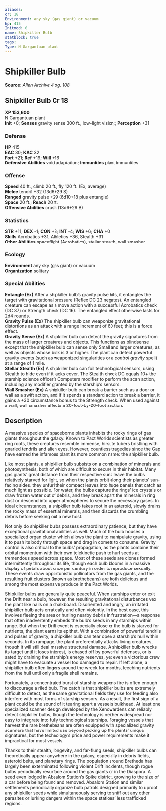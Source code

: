 ```yaml
---
aliases: 
cr: 18
Environment: any sky (gas giant) or vacuum
hp: 415
Initmod: 0
name: Shipkiller Bulb
statblock: true
tags: 
Type: N Gargantuan plant
---
```


# Shipkiller Bulb

**Source**:  _Alien Archive 4 pg. 108_

## Shipkiller Bulb Cr 18

**XP 153,600**  
N Gargantuan plant  
**Init** +0; **Senses** gravity sense 300 ft., low-light vision;; **Perception** +31  

### Defense

**HP** 415  
**EAC** 30; **KAC** 32  
**Fort** +21; **Ref** +19; **Will** +16  
**Defensive Abilities** void adaptation; **Immunities** plant immunities  

### Offense

**Speed** 40 ft., climb 20 ft., fly 120 ft. (Ex, average)  
**Melee** tendril +32 (13d6+29 S)  
**Ranged** gravity pulse +29 (6d10+18 plus entangle)  
**Space** 20 ft.; **Reach** 20 ft.  
**Offensive Abilities** crush (13d6+29 B)

### Statistics

**STR** +11; **DEX** -1; **CON** +8; **INT** -4; **WIS** +6; **CHA** +0  
**Skills** Acrobatics +31, Athletics +36, Stealth +31  
**Other Abilities** spaceflight (Acrobatics), stellar stealth, wall smasher

### Ecology

**Environment** any sky (gas giant) or vacuum  
**Organization** solitary

### Special Abilities

**Entangle (Ex)** After a shipkiller bulb’s gravity pulse hits, it entangles the target with gravitational pressure (Reflex DC 23 negates). An entangled creature can escape as a move action with a successful Acrobatics check (DC 37) or Strength check (DC 16). The entangled effect otherwise lasts for 2d4 rounds.  
**Gravity Pulse (Ex)** The shipkiller bulb can weaponize gravitational distortions as an attack with a range increment of 60 feet; this is a force effect.  
**Gravity Sense (Ex)** A shipkiller bulb can detect the gravity signatures from the mass of larger creatures and objects. This functions as blindsense except that the shipkiller bulb can sense only Small and larger creatures, as well as objects whose bulk is 3 or higher. The plant can detect powerful gravity events (such as weaponized singularities or a _control gravity_ spell) at a range of 1 mile.  
**Stellar Stealth (Ex)** A shipkiller bulb can foil technological sensors, using Stealth to hide even if it lacks cover. The Stealth check DC equals 10+ the starship science officer’s Computers modifier to perform the scan action, including any modifier granted by the starship’s sensors.  
**Wall Smasher (Ex)** A shipkiller bulb can break a barrier such as a door or wall as a swift action, and if it spends a standard action to break a barrier, it gains a +30 circumstance bonus to the Strength check. When used against a wall, wall smasher affects a 20-foot-by-20-foot section.

## Description

A massive species of spaceborne plants inhabits the rocky rings of gas giants throughout the galaxy. Known to Pact Worlds scientists as greater ring roots, these creatures resemble immense, hirsute tubers bristling with gnarled tendrils and alien eyes. However, countless tragedies since the Gap have earned the infamous plant its more common name: the shipkiller bulb.

Like most plants, a shipkiller bulb subsists on a combination of minerals and photosynthesis, both of which are difficult to secure in their habitat. Many gas giants’ great distance from their respective suns leave the bulbs relatively starved for light, so when the plants orbit along their planets’ sun-facing sides, they unfurl their compact leaves into huge panels that catch as much light as possible. For water, the bulbs capture the rings’ ice crystals or draw frozen water out of debris, and they break apart the minerals in ring dust or descend into upper atmospheres to secure the necessary gases. In ideal circumstances, a shipkiller bulb takes root in an asteroid, slowly drains the rocky mass of essential minerals, and then discards the crumbling debris before seeking out a new host.

Not only do shipkiller bulbs possess extraordinary patience, but they have exceptional gravitational abilities as well. Much of the bulb houses a specialized organ cluster which allows the plant to manipulate gravity, using it to push its body through space and drag in comets to consume. Gravity control is also critical to the bulbs’ propagation, as the plants combine their orbital momentum with their own telekinetic push to hurl seeds at tremendous speed across space. Most of these seeds are clones formed intermittently throughout its life, though each bulb blooms in a massive display of petals about once per century in order to reproduce sexually. These events draw opportunistic pollinators from the gas giants, and the resulting fruit clusters (known as brethebeans) are both delicious and among the most expensive produce in the Pact Worlds.

Shipkiller bulbs are generally quite peaceful. When starships enter or exit the Drift near a bulb, however, the resulting gravitational disturbances vex the plant like nails on a chalkboard. Disoriented and angry, an irritated shipkiller bulb acts erratically and often violently. In the best case, this involves fleeing the area or hurling nearby debris in frustration—a response that often inadvertently embeds the bulb’s seeds in any starships within range. But when the Drift event is especially close or the bulb is starved for nutrients, the plant earns its epithet. With a combination of powerful tendrils and pulses of gravity, a shipkiller bulb can tear open a starship’s hull within seconds. In its rampage, the plant preferentially attacks living creatures, though it will still deal massive structural damage. A shipkiller bulb wrecks its target until it loses interest, is chased off by powerful defenses, or is sated by draining the starship’s energy reserves, yet even a victorious crew might have to evacuate a vessel too damaged to repair. If left alone, a shipkiller bulb often lingers around the wreck for months, leeching nutrients from the hull until only a fragile shell remains.

Fortunately, a concentrated burst of starship weapons fire is often enough to discourage a riled bulb. The catch is that shipkiller bulbs are extremely difficult to detect, as the same gravitational fields they use for feeding also interfere with most forms of starship sensors. As a result, the first sign of a plant could be the sound of it tearing apart a vessel’s bulkhead. At least one specialized scanner design developed by the Xenowardens can reliably detect shipkiller bulbs, though the technology is neither widespread nor easy to integrate into fully technological starships. Foraging vessels that harvest the rare brethebeans are often equipped with specialized gravity scanners that have limited use beyond picking up the plants’ unique signatures, but the technology’s price and power requirements make it impractical for most vessels.

Thanks to their stealth, longevity, and far-flung seeds, shipkiller bulbs can theoretically appear anywhere in the galaxy, especially in debris fields, asteroid belts, and planetary rings. The population around Bretheda has largely been exterminated following violent Drift incidents, though rogue bulbs periodically resurface around the gas giants or in the Diaspora. A seed even lodged in Absalom Station’s Spike district, growing to the size of a car before being found and removed. Absalom Station and similar settlements periodically organize bulb patrols designed primarily to uproot any shipkiller seeds while simultaneously serving to sniff out any other parasites or lurking dangers within the space stations’ less trafficked regions.
